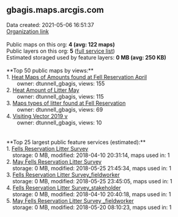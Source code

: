 <h2>gbagis.maps.arcgis.com</h2> Data created: 2021-05-06 16:51:37 <br /><a target='new' href='https://gbagis.maps.arcgis.com'>Organization link</a><br /><br />Public maps on this org: <b>4 (avg: 122 maps)</b><br />Public layers on this org: <b>5 </b>(<a target='new' href='https://services.arcgis.com/mCodcTmSZbOdKh6E/ArcGIS/rest/services'>full service list</a>)<br />Estimated storaged used by feature layers: <b>0 MB (avg: 250 KB)</b><br /><br />**Top 50 public maps by views:**<br />  1. <a target='new' href='https://www.arcgis.com/home/item.html?id=6dd68b71b24e42cf8c748f2f5a3d31d6'>Heat Maps of Amounts found at Fell Reservation April</a> <br />  &nbsp;&nbsp;&nbsp;&nbsp; &nbsp;&nbsp;owner: dtunnell_gbagis, views: 155<br />  2. <a target='new' href='https://www.arcgis.com/home/item.html?id=27e81bd362644dd596ec8de04ded2f41'>Heat Amount of Litter May</a> <br />  &nbsp;&nbsp;&nbsp;&nbsp; &nbsp;&nbsp;owner: dtunnell_gbagis, views: 115<br />  3. <a target='new' href='https://www.arcgis.com/home/item.html?id=e097ef5af09545fbb5475b4094d0c0dc'>Maps types of litter found at Fell Reservation</a> <br />  &nbsp;&nbsp;&nbsp;&nbsp; &nbsp;&nbsp;owner: dtunnell_gbagis, views: 69<br />  4. <a target='new' href='https://www.arcgis.com/home/item.html?id=5403bcb37a164f758f9949aa1baa0123'>Visiting Vector 2019 v</a> <br />  &nbsp;&nbsp;&nbsp;&nbsp; &nbsp;&nbsp;owner: dtunnell_gbagis, views: 10<br /><br /><br />**Top 25 largest public feature services (estimated):**<br /> 1. <a target='new' href='https://www.arcgis.com/home/item.html?id=fe2d01af24994688b56beb16737e9405'>Fells Reservation Litter Survey</a><br /> &nbsp;&nbsp;&nbsp;&nbsp;storage: 0 MB, modified: 2018-04-10 20:31:14, maps used in: 1<br /> 2. <a target='new' href='https://www.arcgis.com/home/item.html?id=334a0760709c4f9c9f6808efdc128ad2'>May Fells Reservation Litter Survey </a><br /> &nbsp;&nbsp;&nbsp;&nbsp;storage: 0 MB, modified: 2018-05-25 21:45:34, maps used in: 1<br /> 3. <a target='new' href='https://www.arcgis.com/home/item.html?id=bf364de4344347619fb3736573d5de86'>Fells Reservation Litter Survey_fieldworker</a><br /> &nbsp;&nbsp;&nbsp;&nbsp;storage: 0 MB, modified: 2018-05-25 23:45:05, maps used in: 1<br /> 4. <a target='new' href='https://www.arcgis.com/home/item.html?id=f558faeb4cbf48539eeeb9c6daa49e1b'>Fells Reservation Litter Survey_stakeholder</a><br /> &nbsp;&nbsp;&nbsp;&nbsp;storage: 0 MB, modified: 2018-04-10 20:40:18, maps used in: 1<br /> 5. <a target='new' href='https://www.arcgis.com/home/item.html?id=c4a54182e11c4931a8cb23283c94882c'>May Fells Reservation Litter Survey _fieldworker</a><br /> &nbsp;&nbsp;&nbsp;&nbsp;storage: 0 MB, modified: 2018-05-20 08:10:23, maps used in: 1<br />